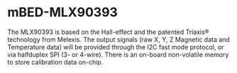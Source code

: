 # mBED-MLX90393
The MLX90393 is based on the Hall-effect and the patented Triaxis® technology from Melexis. The output signals (raw X, Y, Z Magnetic data and Temperature data) will be provided through the I2C fast mode protocol, or via halfduplex SPI (3- or 4-wire). There is an on-board non-volatile memory to store calibration data on-chip.
